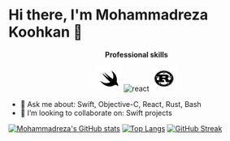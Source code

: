 <h1>Hi there, I'm Mohammadreza Koohkan 👋</h1>

<p align="center"> 
 <strong>
  Professional skills
  </strong>
</p>

<p align="center"> 
  <img src="https://raw.githubusercontent.com/vorillaz/devicons/master/!SVG/swift.svg" alt="swift" width="50" height="50" />
  <img src="https://raw.githubusercontent.com/vorillaz/devicons/master/!SVG/react.svg" alt="react" width="50" height="50" />
  <img src="https://raw.githubusercontent.com/vorillaz/devicons/master/!SVG/rust.svg" alt="rust" width="50" height="50" />
</p>

- 💬 Ask me about: Swift, Objective-C, React, Rust, Bash
- 👯 I’m looking to collaborate on: Swift projects

[![Mohammadreza's GitHub stats](https://github-readme-stats.vercel.app/api?username=mohamadrezakoohkan&show_icons=true&theme=tokyonight&hide_title=true)](https://github.com/mohamadrezakoohkan?tab=stars)
[![Top Langs](https://github-readme-stats.vercel.app/api/top-langs/?username=mohamadrezakoohkan&layout=compact&theme=tokyonight)](https://github.com/mohamadrezakoohkan?tab=repositories&q=&type=&language=swift&sort=)
[![GitHub Streak](https://github-readme-streak-stats.herokuapp.com/?user=mohamadrezakoohkan&layout=compact&theme=tokyonight)](https://github.com/mohamadrezakoohkan?tab=repositories&q=&type=&language=&sort=stargazers)
